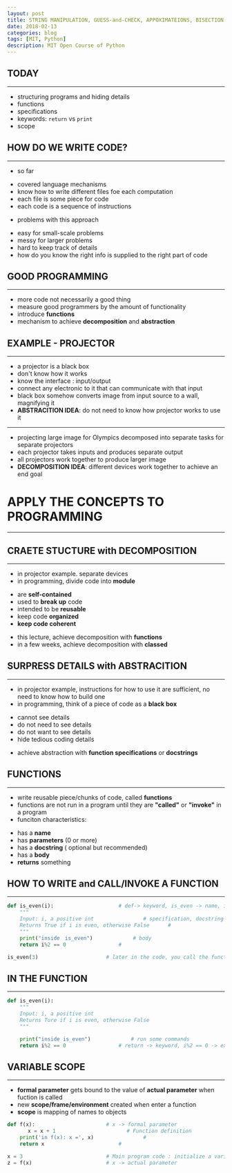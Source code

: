 ```yaml
---
layout: post
title: STRING MANIPULATION, GUESS-and-CHECK, APPOXIMATEIONS, BISECTION
date: 2018-02-13
categories: blog
tags: [MIT, Python]
description: MIT Open Course of Python
---
```


## TODAY
------
* structuring programs and hiding details
* functions
* specifications
* keywords: `return` vs `print`
* scope

## HOW DO WE WRITE CODE?
------
* so far
 - covered language mechanisms
 - know how to write different files foe each computation
 - each file is some piece for code
 - each code is a sequence of instructions

* problems with this approach
 - easy for small-scale problems
 - messy for larger problems
 - hard to keep track of details
 - how do you know the right info is supplied to the right part of code

## GOOD PROGRAMMING
------
* more code not necessarily a good thing
* measure good programmers by the amount of functionality
* introduce **functions**
* mechanism to achieve **decomposition** and **abstraction**

## EXAMPLE - PROJECTOR
------
* a projector is a black box
* don't know how it works
* know the interface : input/output
* connect any electronic to it that can communicate with that input
* black box somehow converts image from input source to a wall, magnifying it
* **ABSTRACITION IDEA**: do not need to know how projector works to use it 

------
* projecting large image for Olympics decomposed into separate tasks for separate projectors
* each projector takes inputs and produces separate output
* all projectors work together to produce larger image
* **DECOMPOSITION IDEA**: different devices work together to achieve an end goal

# APPLY THE CONCEPTS TO PROGRAMMING
------
## CRAETE STUCTURE with DECOMPOSITION
------
* in projector example. separate devices
* in programming, divide code into **module**
 - are **self-contained**
 - used to **break up** code
 - intended to be **reusable**
 - keep code **organized**
 - **keep code coherent**
* this lecture, achieve decomposition with **functions**
* in a few weeks, achieve decomposition with **classed**

## SURPRESS DETAILS with ABSTRACITION
------
* in projector example, instructions for how to use it are sufficient, no need to know how to build one
* in programming, think of a piece of code as a **black box**
 - cannot see details
 - do not need to see details
 - do not want to see details
 - hide tedious coding details
* achieve abstraction with **function specifications** or **docstrings**

## FUNCTIONS
------
* write reusable piece/chunks of code, called **functions**
* functions are not run in a program until they are **"called"** or **"invoke"** in a program
* funciton characteristics:
 - has a **name**
 - has **parameters** (0 or more)
 - has a **docstring** ( optional but recommended)
 - has a **body**
 - **returns** something

## HOW TO WRITE and CALL/INVOKE A FUNCTION
------

```python
def is_even(i):						# def-> keyword, is_even -> name, i -> parameter or arguments
    """
    Input: i, a positive int				# specification, docstring
    Returns True if i is even, otherwise False		# 
    """
    print("inside　is_even")				# body
    return i%2 == 0					#

is_even(3)						# later in the code, you call the function using its name and values for parameters
```

## IN THE FUNCTION
------

```python
def is_even(i):
    """
    Input: i, a positive int
    Returns Ture if i is even, otherwise False
    """

    print("inside is_even")				# run some commands
    return i%2 == 0					# return -> keyword, i%2 == 0 -> expression evaluate and return
```

## VARIABLE SCOPE
------
* **formal parameter** gets bound to the value of **actual parameter** when fuction is called
* new **scope/frame/environment** created when enter a function
* **scope** is mapping of names to objects

```python
def f(x):						# x -> formal parameter
　　　　x = x + 1						# Function definition
    print('in f(x): x =', x)				#
    return x						#

x = 3							# Main program code : initialize a variable x, makes a function call f(x), assigns return of function to variable z
z = f(x)						# x -> actual parameter
```

